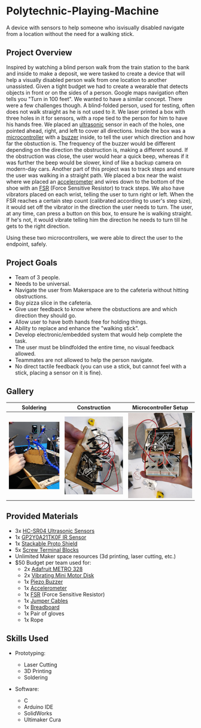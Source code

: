 # Polytechnic-Playing-Machine

A device with sensors to help someone who isvisually disabled navigate from a location without the need for a walking stick.

## Project Overview

Inspired by watching a blind person walk from the train station to the bank and inside to make a deposit, we were tasked to create a device that will help a visually disabled person walk from one location to another unassisted. Given a tight budget we had to create a wearable that detects objects in front or on the sides of a person. Google maps navigation often tells you "Turn in 100 feet". We wanted to have a similar concept. There were a few challenges though. A blind-folded person, used for testing, often does not walk straight as he is not used to it. We laser printed a box with three holes in it for sensors, with a rope tied to the person for him to have his hands free. We placed an [ultrasonic](https://www.keyence.com/ss/products/sensor/sensorbasics/ultrasonic/info/) sensor in each of the holes, one pointed ahead, right, and left to cover all directions. Inside the box was a [microcontroller](https://internetofthingsagenda.techtarget.com/definition/microcontroller) with a [buzzer](https://create.arduino.cc/projecthub/SURYATEJA/use-a-buzzer-module-piezo-speaker-using-arduino-uno-89df45) inside, to tell the user which direction and how far the obstuction is. The frequency of the buzzer would be different depending on the direction the obstruction is, making a different sound. If the obstruction was close, the user would hear a quick beep, whereas if it was further the beep would be slower, kind of like a backup camera on modern-day cars. Another part of this project was to track steps and ensure the user was walking in a straight path. We placed a box near the waist where we placed an [accelerometer](https://www.livescience.com/40102-accelerometers.html) and wires down to the bottom of the shoe with an [FSR](https://learn.adafruit.com/force-sensitive-resistor-fsr/using-an-fsr) (Force Sensitive Resistor) to track steps. We also have vibrators placed on each wrist, telling the user to turn right or left. When the FSR reaches a certain step count (calibrated according to user's step size), it would set off the vibrator in the direction the user needs to turn. The user, at any time, can press a button on this box, to ensure he is walking straight. If he's not, it would vibrate telling him the direction he needs to turn till he gets to the right direction.

Using these two microcontrollers, we were able to direct the user to the endpoint, safely.

## Project Goals

* Team of 3 people.
* Needs to be universal.
* Navigate the user from Makerspace are to the cafeteria without hitting obstructions.
* Buy pizza slice in the cafeteria.
* Give user feedback to know where the obstuctions are and which direction they should go.
* Allow user to have both hands free for holding things.
* Ability to replace and enhance the "walking stick".
* Develop electronic/embedded system that would help complete the task.
* The user must be blindfolded the entire time, no visual feedback allowed.
* Teammates are not allowed to help the person navigate.
* No direct tactile feedback (you can use a stick, but cannot feel with a stick, placing a sensor on it is fine).

## Gallery

Soldering                  | Construction               |  Microcontroller Setup
:-------------------------:|:-------------------------:|:-------------------------:
![](https://github.com/dannyjanani/BlindSightPros/blob/master/Gallery/Soldering.jpg)  | ![](https://github.com/dannyjanani/BlindSightPros/blob/master/Gallery/Construction.jpg)  |  ![](https://github.com/dannyjanani/BlindSightPros/blob/master/Gallery/Microcontroller%20setup.jpg)

## Provided Materials

* 3x [HC-SR04 Ultrasonic Sensors](https://www.adafruit.com/product/3942)
* 1x [GP2Y0A21TK0F IR Sensor](https://www.adafruit.com/product/164)
* 1x [Stackable Proto Shield](https://www.adafruit.com/product/2077)
* 5x [Screw Terminal Blocks](https://www.walmart.com/ip/20PCS-300V-10A-3-50mm-Pitch-2P-Male-PCB-Screw-Terminal-Block-Connector-Green/871518443?wmlspartner=wlpa&selectedSellerId=571&adid=22222222227155079247&wl0=&wl1=g&wl2=c&wl3=266340381064&wl4=aud-430887228898:pla-439086344342&wl5=9004364&wl6=&wl7=1023239&wl8=&wl9=pla&wl10=111838760&wl11=online&wl12=871518443&veh=sem)
* Unlimited Maker space resources (3d printing, laser cutting, etc.)
* $50 Budget per team used for:
  * 2x [Adafruit METRO 328](https://www.adafruit.com/product/2488)
  * 2x [Vibrating Mini Motor Disk](https://www.adafruit.com/product/1201)
  * 1x [Piezo Buzzer](https://www.adafruit.com/product/160)
  * 1x [Accelerometer](https://www.adafruit.com/product/1120)
  * 1x [FSR](https://www.adafruit.com/product/166) (Force Sensitive Resistor)
  * 1x [Jumper Cables](https://www.adafruit.com/product/759)
  * 1x [Breadboard](https://www.adafruit.com/product/64)
  * 1x Pair of gloves
  * 1x Rope

## Skills Used

* Prototyping:
  * Laser Cutting
  * 3D Printing
  * Soldering

* Software:
  * C
  * Arduino IDE
  * SolidWorks
  * Ultimaker Cura
